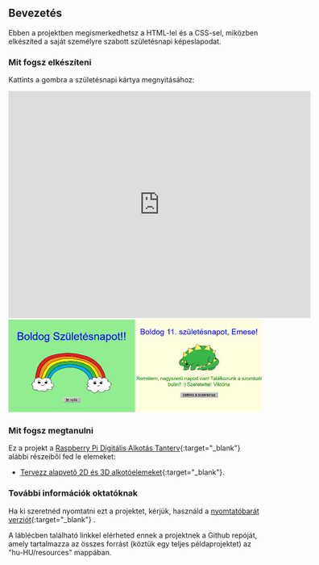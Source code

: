 ## Bevezetés

Ebben a projektben megismerkedhetsz a HTML-lel és a CSS-sel, miközben elkészíted a saját személyre szabott születésnapi képeslapodat.

### Mit fogsz elkészíteni

Kattints a gombra a születésnapi kártya megnyitásához:

<div class="trinket">
  <iframe src="https://trinket.io/embed/html/8b74b2890d?outputOnly=true&start=result" width="600" height="450" frameborder="0" marginwidth="0" marginheight="0" allowfullscreen>
  </iframe>
  <img src="images/birthday-final.png">
</div>

### Mit fogsz megtanulni

Ez a projekt a [Raspberry Pi Digitális Alkotás Tanterv](http://rpf.io/curriculum){:target="_blank"} alábbi részeiből fed le elemeket:

+ [Tervezz alapvető 2D és 3D alkotóelemeket](https://www.raspberrypi.org/curriculum/design/creator){:target="_blank"}.

### További információk oktatóknak

Ha ki szeretnéd nyomtatni ezt a projektet, kérjük, használd a [nyomtatóbarát verziót](https://projects.raspberrypi.org/hu-HU/projects/happy-birthday/print){:target="_blank"} .

A láblécben található linkkel elérheted ennek a projektnek a Github repóját, amely tartalmazza az összes forrást (köztük egy teljes példaprojektet) az "hu-HU/resources" mappában.